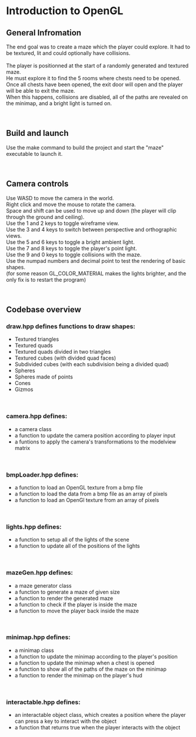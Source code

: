 # Introduction to OpenGL

## General Infromation

The end goal was to create a maze which the player could explore. It had to be textured, lit and could optionally have collisions. <br> 
<br>
The player is positionned at the start of a randomly generated and textured maze. <br> 
He must explore it to find the 5 rooms where chests need to be opened. <br> 
Once all chests have been opened, the exit door will open and the player will be able to exit the maze. <br>
When this happens, collisions are disabled, all of the paths are revealed on the minimap, and a bright light is turned on. <br>

<br>


## Build and launch

Use the make command to build the project and start the "maze" executable to launch it.

<br>

## Camera controls

Use WASD to move the camera in the world.                                                              <br>
Right click and move the mouse to rotate the camera.                                                   <br>
Space and shift can be used to move up and down (the player will clip through the ground and ceiling). <br>
Use the 1 and 2 keys to toggle wireframe view.                                                         <br>
Use the 3 and 4 keys to switch between perspective and orthographic views.                             <br>
Use the 5 and 6 keys to toggle a bright ambient light.                                                 <br>
Use the 7 and 8 keys to toggle the player's point light.                                               <br>
Use the 9 and 0 keys to toggle collisions with the maze.                                               <br>
Use the numpad numbers and decimal point to test the rendering of basic shapes.                        <br>
(for some reason GL_COLOR_MATERIAL makes the lights brighter, and the only fix is to restart the program)

<br>

## Codebase overview

### draw.hpp defines functions to draw shapes:
- Textured triangles
- Textured quads
- Textured quads divided in two triangles
- Textured cubes (with divided quad faces)
- Subdivided cubes (with each subdivision being a divided quad)
- Spheres
- Spheres made of points
- Cones
- Gizmos

<br>

### camera.hpp defines:
- a camera class
- a function to update the camera position according to player input
- a funtions to apply the camera's transformations to the modelview matrix

<br>

### bmpLoader.hpp defines:
- a function to load an OpenGL texture from a bmp file
- a function to load the data from a bmp file as an array of pixels
- a function to load an OpenGl texture from an array of pixels

<br>

### lights.hpp defines:
- a function to setup all of the lights of the scene
- a function to update all of the positions of the lights

<br>

### mazeGen.hpp defines:
- a maze generator class
- a function to generate a maze of given size
- a function to render the generated maze
- a function to check if the player is inside the maze
- a function to move the player back inside the maze

<br>

### minimap.hpp defines:
- a minimap class
- a function to update the minimap according to the player's position
- a function to update the minimap when a chest is opened
- a function to show all of the paths of the maze on the minimap
- a function to render the minimap on the player's hud

<br>

### interactable.hpp defines:
- an interactable object class, which creates a position where the player can press a key to interact with the object
- a function that returns true when the player interacts with the object
